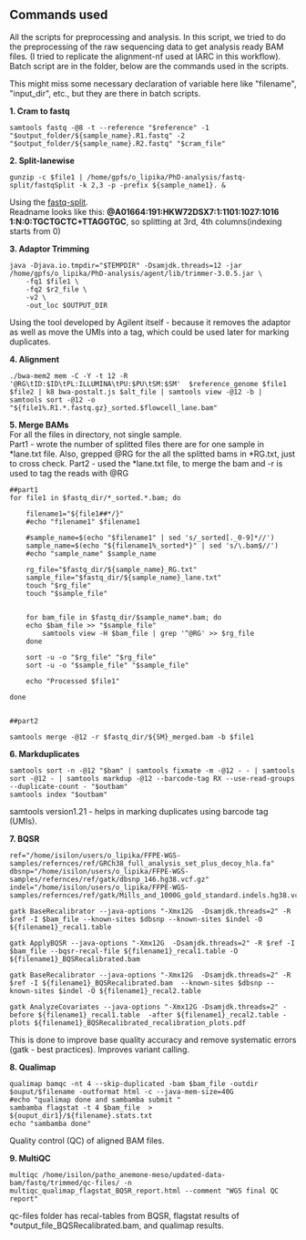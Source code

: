 ## Commands used

All the scripts for preprocessing and analysis.
In this script, we tried to do the preprocessing of the raw sequencing data to get analysis ready BAM files. (I tried to replicate the alignment-nf used at IARC in this workflow). Batch script are in the folder, below are the commands used in the scripts. 

This might miss some necessary declaration of variable here like "filename", "input_dir", etc., but they are there in batch scripts.

**1. Cram to fastq**
```
samtools fastq -@8 -t --reference "$reference" -1 "$output_folder/${sample_name}.R1.fastq" -2 "$output_folder/${sample_name}.R2.fastq" "$cram_file"
```

**2. Split-lanewise**
```
gunzip -c $file1 | /home/gpfs/o_lipika/PhD-analysis/fastq-split/fastqSplit -k 2,3 -p -prefix ${sample_name1}. &
```
Using the [fastq-split](https://github.com/stevekm/fastq-split). <br>
Readname looks like this: **@A01664:191:HKW72DSX7:1:1101:1027:1016 1:N:0:TGCTGCTC+TTAGGTGC**, so splitting at 3rd, 4th columns(indexing starts from 0)


**3. Adaptor Trimming**
```
java -Djava.io.tmpdir="$TEMPDIR" -Dsamjdk.threads=12 -jar /home/gpfs/o_lipika/PhD-analysis/agent/lib/trimmer-3.0.5.jar \
    -fq1 $file1 \
    -fq2 $r2_file \
    -v2 \
    -out_loc $OUTPUT_DIR
```
Using the tool developed by Agilent itself - because it removes the adaptor as well as move the UMIs into a tag, which could be used later for marking duplicates. 

**4. Alignment**
```
./bwa-mem2 mem -C -Y -t 12 -R '@RG\tID:$ID\tPL:ILLUMINA\tPU:$PU\tSM:$SM'  $reference_genome $file1 $file2 | k8 bwa-postalt.js $alt_file | samtools view -@12 -b | samtools sort -@12 -o "${file1%.R1.*.fastq.gz}_sorted.$flowcell_lane.bam"
```

**5. Merge BAMs** <br>
For all the files in directory, not single sample. <br>
Part1 - wrote the number of splitted files there are for one sample in *lane.txt file. Also, grepped @RG for the all the splitted bams in *RG.txt, just to cross check. <brr>
Part2 - used the *lane.txt file, to merge the bam and -r is used to tag the reads with @RG
```
##part1
for file1 in $fastq_dir/*_sorted.*.bam; do
    
    filename1="${file1##*/}"
    #echo "filename1" $filename1

    #sample_name=$(echo "$filename1" | sed 's/_sorted[._0-9]*//')
    sample_name=$(echo "${filename1%_sorted*}" | sed 's/\.bam$//')
    #echo "sample_name" $sample_name

    rg_file="$fastq_dir/${sample_name}_RG.txt"
    sample_file="$fastq_dir/${sample_name}_lane.txt"
    touch "$rg_file"
    touch "$sample_file"


    for bam_file in $fastq_dir/$sample_name*.bam; do
	echo $bam_file >> "$sample_file"
        samtools view -H $bam_file | grep '^@RG' >> $rg_file
    done

    sort -u -o "$rg_file" "$rg_file"
    sort -u -o "$sample_file" "$sample_file"

    echo "Processed $file1"

done


##part2

samtools merge -@12 -r $fastq_dir/${SM}_merged.bam -b $file1
```

**6. Markduplicates**
```
samtools sort -n -@12 "$bam" | samtools fixmate -m -@12 - - | samtools sort -@12 - | samtools markdup -@12 --barcode-tag RX --use-read-groups --duplicate-count - "$outbam"
samtools index "$outbam" 
```
samtools version1.21 - helps in marking duplicates using barcode tag (UMIs).

**7. BQSR**
```
ref="/home/isilon/users/o_lipika/FFPE-WGS-samples/refernces/ref/GRCh38_full_analysis_set_plus_decoy_hla.fa"
dbsnp="/home/isilon/users/o_lipika/FFPE-WGS-samples/refernces/ref/gatk/dbsnp_146.hg38.vcf.gz"
indel="/home/isilon/users/o_lipika/FFPE-WGS-samples/refernces/ref/gatk/Mills_and_1000G_gold_standard.indels.hg38.vcf.gz"

gatk BaseRecalibrator --java-options "-Xmx12G  -Dsamjdk.threads=2" -R $ref -I $bam_file --known-sites $dbsnp --known-sites $indel -O ${filename1}_recal1.table

gatk ApplyBQSR --java-options "-Xmx12G  -Dsamjdk.threads=2" -R $ref -I $bam_file --bqsr-recal-file ${filename1}_recal1.table -O ${filename1}_BQSRecalibrated.bam

gatk BaseRecalibrator --java-options "-Xmx12G  -Dsamjdk.threads=2" -R $ref -I ${filename1}_BQSRecalibrated.bam  --known-sites $dbsnp --known-sites $indel -O ${filename1}_recal2.table

gatk AnalyzeCovariates --java-options "-Xmx12G -Dsamjdk.threads=2" -before ${filename1}_recal1.table  -after ${filename1}_recal2.table -plots ${filename1}_BQSRecalibrated_recalibration_plots.pdf 
```
This is done to improve base quality accuracy and remove systematic errors (gatk - best practices). Improves variant calling.

**8. Qualimap**
```
qualimap bamqc -nt 4 --skip-duplicated -bam $bam_file -outdir $ouput/$filename -outformat html -c --java-mem-size=40G 
#echo "qualimap done and sambamba submit "
sambamba flagstat -t 4 $bam_file  > ${ouput_dir1}/${filename}.stats.txt 
echo "sambamba done"
```
Quality control (QC) of aligned BAM files.

**9. MultiQC** <br>
```
multiqc /home/isilon/patho_anemone-meso/updated-data-bam/fastq/trimmed/qc-files/ -n multiqc_qualimap_flagstat_BQSR_report.html --comment "WGS final QC report"
```
qc-files folder has recal-tables from BQSR, flagstat results of *output_file_BQSRecalibrated.bam, and qualimap results.












